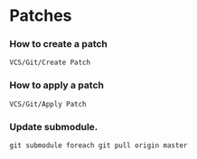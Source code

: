 # Patches

### How to create a patch

```
VCS/Git/Create Patch
```

### How to apply a patch 

```
VCS/Git/Apply Patch
```

### Update submodule.

```
git submodule foreach git pull origin master
```
